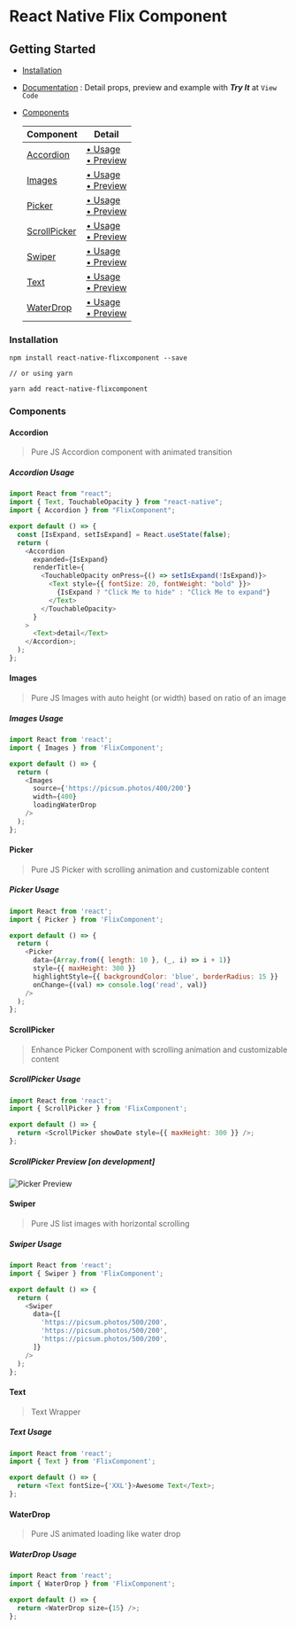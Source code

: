 # React Native Flix Component

## Getting Started

- [Installation](#installation)
- [Documentation](https://zxccvvv.github.io/react-native-flixcomponent/) : Detail props, preview and example with **_Try It_** at `View Code`
- [Components](#components)

  | Component                     | Detail                                                                 |
  | ----------------------------- | ---------------------------------------------------------------------- |
  | [Accordion](#accordion)       | [• Usage](#images-usage) <br> [• Preview](#accordion-preview)          |
  | [Images](#images)             | [• Usage](#images-usage) <br> [• Preview](#images-preview)             |
  | [Picker](#picker)             | [• Usage](#picker-usage) <br> [• Preview](#picker-preview)             |
  | [ScrollPicker](#scrollpicker) | [• Usage](#scrollpicker-usage) <br> [• Preview](#scrollpicker-preview) |
  | [Swiper](#swiper)             | [• Usage](#swiper-usage) <br> [• Preview](#swiper-preview)             |
  | [Text](#text)                 | [• Usage](#text-usage) <br> [• Preview](#text-preview)                 |
  | [WaterDrop](#waterdrop)       | [• Usage](#waterdrop-usage) <br> [• Preview](#waterdrop-preview)       |

### Installation

```
npm install react-native-flixcomponent --save

// or using yarn

yarn add react-native-flixcomponent
```

### Components

#### Accordion

> Pure JS Accordion component with animated transition

##### Accordion Usage

```js
import React from "react";
import { Text, TouchableOpacity } from "react-native";
import { Accordion } from "FlixComponent";

export default () => {
  const [IsExpand, setIsExpand] = React.useState(false);
  return (
    <Accordion
      expanded={IsExpand}
      renderTitle={
        <TouchableOpacity onPress={() => setIsExpand(!IsExpand)}>
          <Text style={{ fontSize: 20, fontWeight: "bold" }}>
            {IsExpand ? "Click Me to hide" : "Click Me to expand"}
          </Text>
        </TouchableOpacity>
      }
    >
      <Text>detail</Text>
    </Accordion>;
  );
};
```

#### Images

> Pure JS Images with auto height (or width) based on ratio of an image

##### Images Usage

```js
import React from 'react';
import { Images } from 'FlixComponent';

export default () => {
  return (
    <Images
      source={'https://picsum.photos/400/200'}
      width={400}
      loadingWaterDrop
    />
  );
};
```

#### Picker

> Pure JS Picker with scrolling animation and customizable content

##### Picker Usage

```js
import React from 'react';
import { Picker } from 'FlixComponent';

export default () => {
  return (
    <Picker
      data={Array.from({ length: 10 }, (_, i) => i + 1)}
      style={{ maxHeight: 300 }}
      highlightStyle={{ backgroundColor: 'blue', borderRadius: 15 }}
      onChange={(val) => console.log('read', val)}
    />
  );
};
```

#### ScrollPicker

> Enhance Picker Component with scrolling animation and customizable content

##### ScrollPicker Usage

```js
import React from 'react';
import { ScrollPicker } from 'FlixComponent';

export default () => {
  return <ScrollPicker showDate style={{ maxHeight: 300 }} />;
};
```

##### ScrollPicker Preview [_on development_]

![Picker Preview](./assets/docsPreview/scrollpickerPreview.png 'Images')

#### Swiper

> Pure JS list images with horizontal scrolling

##### Swiper Usage

```js
import React from 'react';
import { Swiper } from 'FlixComponent';

export default () => {
  return (
    <Swiper
      data={[
        'https://picsum.photos/500/200',
        'https://picsum.photos/500/200',
        'https://picsum.photos/500/200',
      ]}
    />
  );
};
```

#### Text

> Text Wrapper

##### Text Usage

```js
import React from 'react';
import { Text } from 'FlixComponent';

export default () => {
  return <Text fontSize={'XXL'}>Awesome Text</Text>;
};
```

#### WaterDrop

> Pure JS animated loading like water drop

##### WaterDrop Usage

```js
import React from 'react';
import { WaterDrop } from 'FlixComponent';

export default () => {
  return <WaterDrop size={15} />;
};
```
